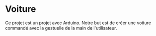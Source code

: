 # Voiture
Ce projet est un projet avec Arduino. Notre but est de créer une voiture commandé avec la gestuelle de la main de l'utilisateur. 
